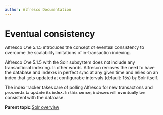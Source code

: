 ```yaml
---
author: Alfresco Documentation
---
```


# Eventual consistency

Alfresco One 5.1.5 introduces the concept of eventual consistency to overcome the scalability limitations of in-transaction indexing.

Alfresco One 5.1.5 with the Solr subsystem does not include any transactional indexing. In other words, Alfresco removes the need to have the database and indexes in perfect sync at any given time and relies on an index that gets updated at configurable intervals \(default: 15s\) by Solr itself.

The index tracker takes care of polling Alfresco for new transactions and proceeds to update its index. In this sense, indexes will eventually be consistent with the database.

**Parent topic:**[Solr overview](../concepts/solr-overview.md)

